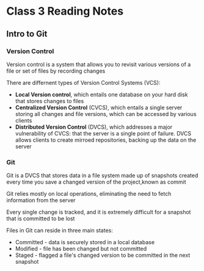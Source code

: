 # Class 3 Reading Notes

## Intro to Git

### Version Control

Version control is a system that allows you to revisit various versions of a file or set of files by recording changes

There are differnent types of Version Control Systems (VCS):

- **Local Version control**, which entails one database on your hard disk that stores changes to files
- **Centralized Version Control** (CVCS), which entails a single server storing all changes and file versions, which can be accessed by various clients
- **Distributed Version Control** (DVCS), which addresses a major vulnerability of CVCS: that the server is a single point of failure. DVCS allows clients to create mirroed repositories, backing up the data on the server

### Git

Git is a DVCS that stores data in a file system made up of snapshots created every time you save a changed version of the project,known as commit

Git relies mostly on local operations, eliminating the need to fetch information from the server

Every single change is tracked, and it is extremely difficult for a snapshot that is committed to be lost

Files in Git can reside in three main states:

- Committed - data is securely stored in a local database
- Modified - file has been changed but not committed
- Staged - flagged a file's changed version to be committed in the next snapshot
